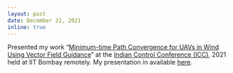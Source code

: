 ```yaml
---
layout: post
date: December 21, 2021
inline: true
---
```


Presented my work “[Minimum-time Path Convergence for UAVs in Wind Using Vector Field Guidance](https://ieeexplore.ieee.org/abstract/document/9703128/)” at the [Indian Control Conference (ICC)](https://controlsociety.org/icc/), 2021 held at IIT Bombay remotely. My presentation in available [here](https://youtu.be/tiW4wwchpHw). 
